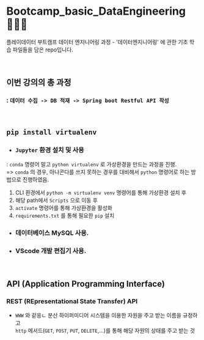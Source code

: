 #  Bootcamp_basic_DataEngineering 👨‍🔧💪
 플레이데이터 부트캠프 데이터 엔지니어링 과정 - '데이터엔지니어링' 에 관한 기초 학습 파일들을 담은 repo입니다.

<br>

## 이번 강의의 총 과정 
### : **`데이터 수집 -> DB 적재 -> Spring boot Restful API 작성`**

<br>

## `pip install virtualenv`
- ### `Jupyter` 환경 설치 및 사용<br>
: `conda` 명령어 말고 `python virtualenv` 로 가상환경을 만드는 과정을 진행.<br>
=> `conda` 의 경우, 아나콘다를 쓰지 못하는 경우를 대비해서 `python` 명령어로 하는 방법으로 진행하였음.

1. CLI 환경에서 `python -m virtualenv venv` 명령어를 통해 가상환경 설치 후
2. 해당 path에서 `Scripts` 으로 이동 후
3.  `activate` 명령어를 통해 가상환경을 활성화
4.  `requirements.txt` 를 통해 필요한 `pip` 설치
 

- ### 데이터베이스 MySQL 사용.

- ### VScode 개발 편집기 사용.


<br>

## API (Application Programming Interface)

### REST (REpresentational State Transfer) API
- `WWW` 와 같응ㄴ 분산 하이퍼미디어 시스템을 이용한 자원을 주고 받는 이름을 규정하고<br>
`http` 메서드(`GET`, `POST`, `PUT`, `DELETE`,...)를 통해 해당 자원의 상태를 주고 받는 것

